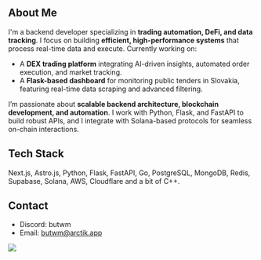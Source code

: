 ## About Me  
I'm a backend developer specializing in **trading automation, DeFi, and data tracking**. I focus on building **efficient, high-performance systems** that process real-time data and execute.
Currently working on:  
- A **DEX trading platform** integrating AI-driven insights, automated order execution, and market tracking.  
- A **Flask-based dashboard** for monitoring public tenders in Slovakia, featuring real-time data scraping and advanced filtering.  

I’m passionate about **scalable backend architecture, blockchain development, and automation**. I work with Python, Flask, and FastAPI to build robust APIs, and I integrate with Solana-based protocols for seamless on-chain interactions.  

## Tech Stack  
Next.js, Astro.js, Python, Flask, FastAPI, Go, PostgreSQL, MongoDB, Redis, Supabase, Solana, AWS, Cloudflare and a bit of C++.

## Contact  
- Discord: butwm  
- Email: [butwm@arctik.app](mailto:butwm@arctik.app)  

![](https://github-readme-streak-stats.herokuapp.com/?user=Butwm&theme=dark&hide_border=true)<br/>


